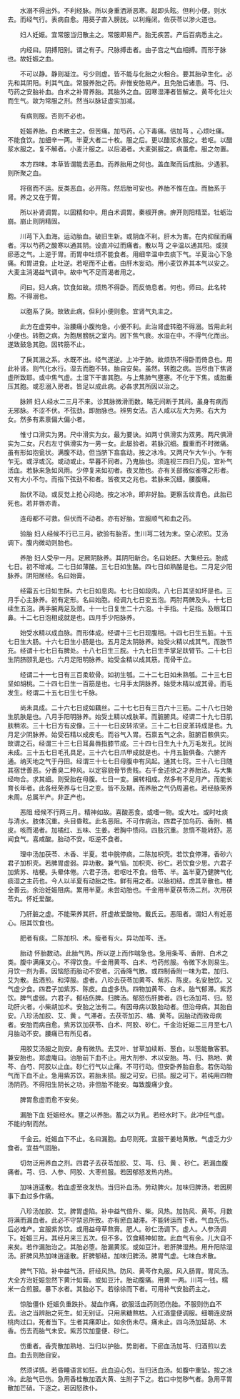 <!-- { "loadSidebar": true } -->

　　水溺不得出外。不利经脉。所以身重洒淅恶寒。起即头眩。但利小便。则水去。而经气行。表病自愈。用葵子直入膀胱。以利癃闭。佐茯苓以渗火道也。

　　妇人妊娠。宜常服当归散主之。常服即易产。胎无疾苦。产后百病悉主之。

　　内经曰。阴搏阳别。谓之有子。尺脉搏击者。由子宫之气血相搏。而形于脉也。故妊娠之血。

　　不可以静。静则凝泣。亏少则虚。皆不能与化胎之火相合。要其胎孕生化。必先和其阴阳。利其气血。常服养胎之药。非惟安胎易产。且免胎后诸患。芎、归、芍药之安胎补血。白术之补胃养胎。其胎外之血。因寒湿滞者皆解之。黄芩化壮火而生气。故为常服之剂。然当以脉证虚实加减。

　　有病则服。否则不必也。

　　妊娠养胎。白术散主之。但苦痛。加芍药。心下毒痛。倍加芎 。心烦吐痛。不能食饮。加细辛一两。半夏大者二十枚。服之后。更以醋浆水服之。若呕。以醋浆水服之。复不解者。小麦汁服之。以后渴者。大麦粥服之。病虽愈。服之勿置。

　　本方四味。本草皆谓能去恶血。而养胎用之何也。盖血聚而后成胎。少遇邪。则所聚之血。

　　将宿而不运。反类恶血。必开陈。然后胎可安也。养胎不惟在血。而胎系于肾。养之又在于胃。

　　所以补肾调胃。以固精和中。用白术调胃。秦椒开痹。痹开则阳精至。牡蛎治崩。崩止则阴精固。

　　川芎下入血海。运动胎血。破旧生新。或阴血不利。肝木为害。在内抑屈而痛者。泻以芍药之酸寒以通其阴。设直冲过而痛者。散以芎 之辛温以通其阳。或挟瘀恶之气。上逆于胃。而胃中吐烦不能食者。用细辛温中去痰下气。半夏治心下急痛。和胃进食。止吐逆。若呕而不止者。由肝木妄动。用小麦饮养其本气以安之。大麦主消渴益气调中。故中气不足而渴者用之。

　　问曰。妇人病。饮食如故。烦热不得卧。而反倚息者。何也。师曰。此名转胞。不得溺也。

　　以胞系了戾。故致此病。但利小便则愈。宜肾气丸主之。

　　此方在虚劳中。治腰痛小腹拘急。小便不利。此治肾虚转胞不得溺。皆用此利小便也。转胞之病。为胞居膀胱之室内。因下焦气衰。水湿在中。不得气化而出。遂致鼓急其胞。因转筋不止。

　　了戾其溺之系。水既不出。经气遂逆。上冲于肺。故烦热不得卧而倚息也。用此补肾。则气化水行。湿去而胞不转。胎自安矣。虽然。转胞之病。岂尽由下焦肾虚所致耶。或中焦气虚。土湿下干害其胞。与上焦肺气壅塞。不化于下焦。或胎重压其胞。或忍溺入房者。皆足以成此病。必各求其所因以治之。

　　脉辨 妇人经水二三月不来。诊其脉微滑而数。略无间断于其间。虽身有病而无邪脉。不涩不伏。不弦劲。即胎脉也。辨男女法。古人咸以左大为男。右大为女。然多有素禀偏大偏小者。

　　惟寸口滑实为男。尺中滑实为女。最为要诀。如两寸俱滑实为双男。两尺俱滑实为二女。尺右左寸俱滑实为一男一女。此屡验者。若脉沉细。腹重而不时微痛。虽有形如抱瓮状。满腹不动。但当脐下翕翕动。按之冰冷。又两尺乍大乍小。乍有乍无。或浮或沉。或动或止。早暮不同者。乃鬼胎也。须连视三四日乃见。宜补气活血。若脉来急如风雨。少停复来如初者。夜叉胎也。亦有关部微似雀啄之形者。又有大小不匀。而指下弦劲不和者。皆夜叉之兆也。若脉来沉细。腰腹痛。

　　胎伏不动。或反觉上抢心闷绝。按之冰冷。即非好胎。更察舌纹青色。此胎已死也。若并唇亦青。

　　连母都不可救。但伏而不动者。亦有好胎。宜服顺气和血之药。

　　验胎 妇人经候不行已三月。欲验有胎否。生川芎二钱为末。空心浓煎。艾汤调下。腹内微动则胎也。

　　养胎 妇人受孕一月。足厥阴脉养。其阴阳新合。名曰始胚。大集经云。胎成七日。初不增减。二七日如薄酪。三七日如生酪。四七日如熟酪是也。二月足少阳脉养。阴阳居经。名曰始膏。

　　经霜五七日如生酥。六七日如息肉。七七日如段肉。八七日其坚如坏是也。三月手心主脉养。初有定形。名曰始胞。经调九七日变五泡。两肘两髀及头。十七日续生五泡。两手腕两足及颈。十一七日复生二十六泡。十手指。十足指。及眼耳口鼻。十二七日泡相成就是也。四月手少阳脉养。

　　始受水精以成血脉。而形体成。经谓十三七日现腹相。十四七日生五脏。十五七日生大肠。十六七日生小肠是也。五月足太阴脉养。始受火精以成其气。而肢节充。经谓十七七日有脾处。十八七日生三脘。十九七日生手掌足趺臂节。二十七日生阴脐颐乳是也。六月足阳明脉养。始受金精以成其筋。而骨干立。

　　经谓二十一七日有三百柔软骨。如初生瓠。二十二七日如未熟瓠。二十三七日坚如胡桃。二十四七日生一百筋是也。七月手太阴脉养。始受木精以成其骨。而毛发生。经谓二十五七日生七千脉。

　　尚未具成。二十六七日成如藕丝。二十七七日有三百六十三筋。二十八七日始生肌肤是也。八月手阳明脉养。始受土精以成肤革。而脏腑具。经谓二十九七日肌肤稍浓。三十七日方有皮像。三十一七日皮转浓坚。三十二七日皮革转成是也。九月足少阴脉养。始受石精以成皮毛。而谷气入胃。石禀五气之余。脏腑百骸俱实。故谓之石。经谓三十三七日耳鼻唇指膝节成。三十四七日生九十九万毛发孔。犹尚未成。三十五七日毛孔具足。三十六七日爪甲成就是也。十月五脏俱备。六腑齐通。纳天地之气于丹田。经谓三十七七日母腹中有风起。通其七窍。三十八七日随其宿世善恶。分香臭二种风。以定容貌骨节贵贱。右千金述徐之才养胎法。与大集经吻合。求其细。则受胎在母腹。七日一变。展转相成。然多有不足月产。而能长育长年者。此各经荣养与七日之变。皆不及期。而养胎之气仍周遍也。若经脉荣养未周。总属半产。非正产也。

　　恶阻 经候不行两三月。精神如故。喜酸恶食。或嗜一物。或大吐。或时吐痰与清水。肢体沉重。头目昏眩。此名恶阻。不可作病治。四君子加乌药、香附、橘皮。咳而渴者。加橘红、五味、生姜。若胸中愦闷。四肢沉重。怠惰不能转舒。恶闻食气。喜咸酸。胎动不安。呕逆不食者。

　　理中汤加茯苓、木香、半夏。若中脘停痰。二陈加枳壳。若饮食停滞。香砂六君子加枳壳。若脾胃虚弱。异功散。兼气恼。加枳壳、砂仁。若饮食少思。六君子加紫苏、桔梗。头晕体倦。六君子汤。若呕吐不食。倍苓、半。盖半夏乃健脾气化痰湿之主药也。今人以半夏有动胎之性。鲜有用之者。以胎初结。虑其辛散也。楼全善云。余治妊娠阻病。累用半夏。未尝动胎也。千金用半夏茯苓汤二剂。次用茯苓丸。怀妊爱酸。

　　乃肝脏之虚。不能荣养其肝。肝虚故爱酸物。戴氏云。恶阻者。谓妇人有妊恶心。阻其饮食也。

　　肥者有痰。二陈加枳、术。瘦者有火。异功加芩、连。

　　胎动 怀胎数动。此胎气热。所以逆上而作喘急也。急用条芩、香附、白术之类。腹中满痛叉心。不得饮食。千金用黄芩、白术、芍药煎服。令微下水则易生。月饮一剂为善。因恼怒而胎动不安者。沉香降气散。或四制香附一味为君。加归、艾为散。盐酒煎。和滓服。虚者。八珍去茯苓加黄芩、紫苏、陈皮。名安胎饮。又气虚少食。四君子加紫苏、陈皮。血虚多热。四物加黄芩、白术。胎气郁滞。紫苏饮。脾气虚弱。六君子。郁结伤脾。归脾汤。郁怒伤肝脾者。四七汤加芎、归。怒动肝火者。小柴胡加术。安胎之法有二。有因母病以致胎动者。但治母病。其胎自安。八珍汤加胶、艾、黄 。气滞者。去茯苓加苏、橘、黄芩。因胎动而致母病者。安胎而病自愈。紫苏饮加茯苓、白术、阿胶、砂仁。千金治妊娠二三月至七八月胎动不安。腰痛已有所见者。

　　用胶艾汤服之则安。身有微热。去艾叶、甘草加续断、葱白。以葱能散客邪。兼安胎也。郑虚庵曰。治胎前下血不止。用大剂参、术以安胎。芎、归、熟地、黄芩、白芍、阿胶以止血。砂仁行气以止痛。不可行动。但安卧养胎自愈。若伤动胎气而下血不止。急用紫苏饮。若胎未损。服之可安。已损。服之可下。若纯用四物汤阴药。不得阳生阴长之功。非但胎不能安。每致腹痛少食。

　　脾胃愈虚而愈不安矣。

　　漏胎下血 妊娠经水。壅之以养胎。蓄之以为乳。若经水时下。此冲任气虚。不能约制而然。

　　千金云。妊娠血下不止。名曰漏胞。血尽则死。宜服干姜地黄散。气虚乏力少食者。宜益气固胎。

　　切勿泛用养血之剂。四君子去茯苓加胶、艾、芎、归、黄 、砂仁。若漏血腹痛者。芎、归、人参、阿胶、大枣煎服。若因郁怒发热内热。

　　加味逍遥散。若血虚至夜发热。当归补血汤。劳动脾火。加味归脾汤。若因房事下血过多作痛。

　　八珍汤加胶、艾。脾胃虚陷。补中益气倍升、柴。风热。加防风、黄芩。月数将满而漏血者。此必不守禁忌所致。亦有瘀血凝滞。不能转运而下者。气血先伤。后必难产。宜服紫苏饮。或用益母草熬膏。肥人。砂仁汤调下。虚人。人参汤调下。妊娠三月。其经月来三五次。但不多。饮食精神如故。此血气有余。儿大自不来矣。若作漏胎治之。其胎必堕。胎漏黄浆。或如豆汁。若肝脾湿热。用升阳除湿汤。肝脾风热加味逍遥散。肝脾郁结。加味归脾汤。脾胃气虚。七味白术散。

　　脾气下陷。补中益气汤。肝经风热。防风、黄芩作丸服。风入肠胃。胃风汤。大全方治妊娠忽然下黄汁如膏。或如豆汁。胎动腹痛。用黄 一两。川芎一钱。糯米一合煎服。暴下水者。其胎必下。若徐徐而下者。可用补气安胎药主之。

　　惊胎僵仆 妊娠负重跌扑。凝血作痛。欲服活血药则恐伤胎。不服则伤血不去。治之当辨胎之死生。如无别证。只用黑糖熬枯。入红酒童便调服。细嚼连皮胡桃肉过口。死者当下。生者其痛即止。如余伤未尽。痛未止。四乌汤加延胡、木香。伤去而胎气未安。紫苏饮加童便、砂仁。

　　伤重者。香壳散加熟地、当归以护胎。势剧者。下瘀血汤加芎、归酒煎以去血。血去则胎自安。

　　然须详慎。若昏睡语言如狂。此血迫心包。当归活血汤。如腹中重坠。按之冰冷。此胎气已伤。急用香桂散加酒大黄、生附子下之。若口中觉秽气者。急用平胃散加芒硝。下逐之。若因怒跌仆。

